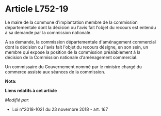 # Article L752-19

Le maire de la commune d'implantation membre de la commission départementale dont la décision ou l'avis fait l'objet du
recours est entendu à sa demande par la commission nationale.

A sa demande, la commission départementale d'aménagement commercial dont la décision ou l'avis fait l'objet du recours
désigne, en son sein, un membre qui expose la position de la commission préalablement à la décision de la Commission
nationale d'aménagement commercial.

Un commissaire du Gouvernement nommé par le ministre chargé du commerce assiste aux séances de la commission.

**Nota:**



**Liens relatifs à cet article**

_Modifié par_:

  - Loi n°2018-1021 du 23 novembre 2018 - art. 167
